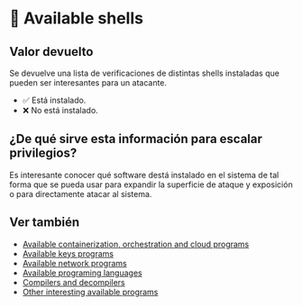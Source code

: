 # 🧪 Available shells

## Valor devuelto
Se devuelve una lista de verificaciones de distintas shells instaladas que pueden ser interesantes para un atacante.

- ✅ Está instalado.
- ❌ No está instalado.

## ¿De qué sirve esta información para escalar privilegios?
Es interesante conocer qué software destá instalado en el sistema de tal forma que se pueda usar para expandir la superficie de ataque y exposición o para directamente atacar al sistema.

## Ver también
- [Available containerization, orchestration and cloud programs](containersoft)
- [Available keys programs](keysoft)
- [Available network programs](netsoft)
- [Available programing languages](programming)
- [Compilers and decompilers](compilers)
- [Other interesting available programs](othersoft)